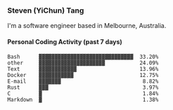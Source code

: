 ### Steven (YiChun) Tang

I'm a software engineer based in Melbourne, Australia.

#### Personal Coding Activity (past 7 days)
```
Bash      ▓▓▓▓▓▓▓▓▓▓▓▓▓▓▓▓▓▓▓▓▓▓▓▓▓▓▓▓▓▓  33.20%
other     ▓▓▓▓▓▓▓▓▓▓▓▓▓▓▓▓▓▓▓▓▓           24.09%
Text      ▓▓▓▓▓▓▓▓▓▓▓▓                    13.96%
Docker    ▓▓▓▓▓▓▓▓▓▓▓                     12.75%
E-mail    ▓▓▓▓▓▓▓                          8.82%
Rust      ▓▓▓                              3.97%
C         ▓                                1.84%
Markdown  ▓                                1.38%
```
